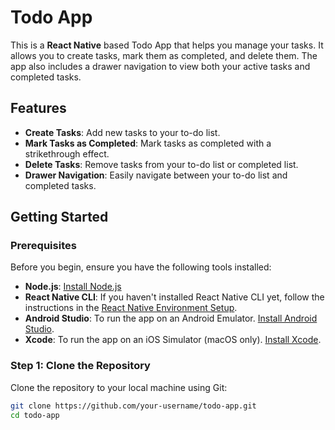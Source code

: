 # Todo App

This is a **React Native** based Todo App that helps you manage your tasks. It allows you to create tasks, mark them as completed, and delete them. The app also includes a drawer navigation to view both your active tasks and completed tasks.

## Features

- **Create Tasks**: Add new tasks to your to-do list.
- **Mark Tasks as Completed**: Mark tasks as completed with a strikethrough effect.
- **Delete Tasks**: Remove tasks from your to-do list or completed list.
- **Drawer Navigation**: Easily navigate between your to-do list and completed tasks.

## Getting Started

### Prerequisites

Before you begin, ensure you have the following tools installed:

- **Node.js**: [Install Node.js](https://nodejs.org/)
- **React Native CLI**: If you haven't installed React Native CLI yet, follow the instructions in the [React Native Environment Setup](https://reactnative.dev/docs/environment-setup).
- **Android Studio**: To run the app on an Android Emulator. [Install Android Studio](https://developer.android.com/studio).
- **Xcode**: To run the app on an iOS Simulator (macOS only). [Install Xcode](https://developer.apple.com/xcode/).

### Step 1: Clone the Repository

Clone the repository to your local machine using Git:

```bash
git clone https://github.com/your-username/todo-app.git
cd todo-app
